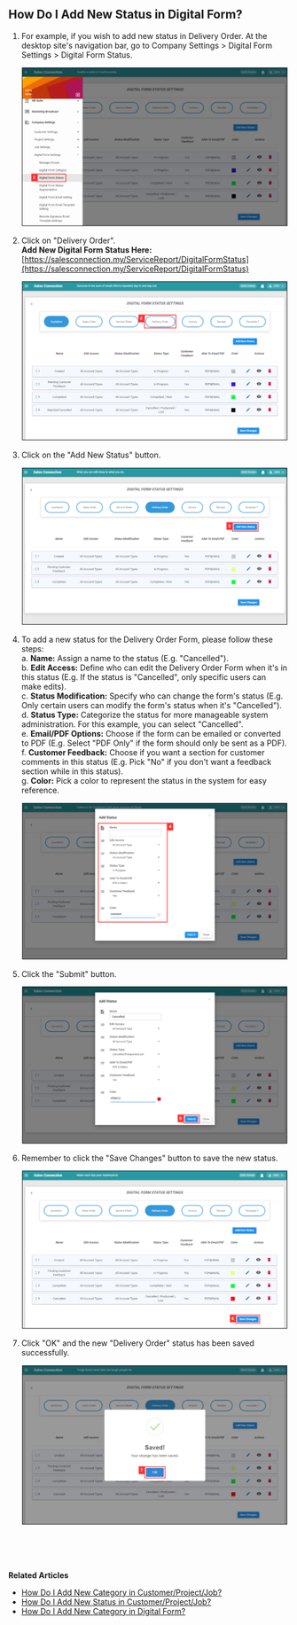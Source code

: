## How Do I Add New Status in Digital Form?
    
  1. For example, if you wish to add new status in Delivery Order. At the desktop site's navigation bar, go to Company Settings > Digital Form Settings > Digital Form Status.<br>

     <p align="center">
       <img src="img/DF_Status_Sidebar.png" alt="DF Status Sidebar">
     </p>

  2. Click on "Delivery Order".<br>
     **Add New Digital Form Status Here:** [https://salesconnection.my/ServiceReport/DigitalFormStatus](https://salesconnection.my/ServiceReport/DigitalFormStatus)<br>

     <p align="center">
       <img src="img/Delivery_Order_Status.png" alt="Delivery Order Status">
     </p>
  
  3. Click on the "Add New Status" button.<br>

     <p align="center">
       <img src="img/Add_New_DF_Status_Button.png" alt="Add New DF Status Button">
     </p>

  4. To add a new status for the Delivery Order Form, please follow these steps:<br>
     a. **Name:** Assign a name to the status (E.g. "Cancelled").<br>
     b. **Edit Access:** Define who can edit the Delivery Order Form when it's in this status (E.g. If the status is "Cancelled", only specific users can make edits).<br>
     c. **Status Modification:** Specify who can change the form's status (E.g. Only certain users can modify the form's status when it's "Cancelled").<br>
     d. **Status Type:** Categorize the status for more manageable system administration. For this example, you can select "Cancelled".<br>
     e. **Email/PDF Options:** Choose if the form can be emailed or converted to PDF (E.g. Select "PDF Only" if the form should only be sent as a PDF).<br>
     f. **Customer Feedback:** Choose if you want a section for customer comments in this status (E.g. Pick "No" if you don't want a feedback section while in this status).<br>
     g. **Color:** Pick a color to represent the status in the system for easy reference.<br>

     <p align="center">
       <img src="img/New_DF_Status_Name.png" alt="New DF Status Name">
     </p>

  6. Click the "Submit" button.<br>

     <p align="center">
       <img src="img/New_DF_Status_Submit_Button.png" alt="New DF Status Submit Button">
     </p>

  7. Remember to click the "Save Changes" button to save the new status.<br>

     <p align="center">
       <img src="img/New_DF_Status_Save_Changes_Button.png" alt="New DF Status Save Changes Button">
     </p>

  8. Click "OK" and the new "Delivery Order" status has been saved successfully.<br>

     <p align="center">
       <img src="img/New_DF_Status_Save.png" alt="New DF Status Save">
     </p>
     <br><br><br>

**Related Articles**<br>
- [How Do I Add New Category in Customer/Project/Job?](Add_New_Category_in_Customer_Project_Job.md)
- [How Do I Add New Status in Customer/Project/Job?](Add_New_Status_in_Customer_Project_Job.md)
- [How Do I Add New Category in Digital Form?](Add_New_Category_in_Digital_Form.md)  
